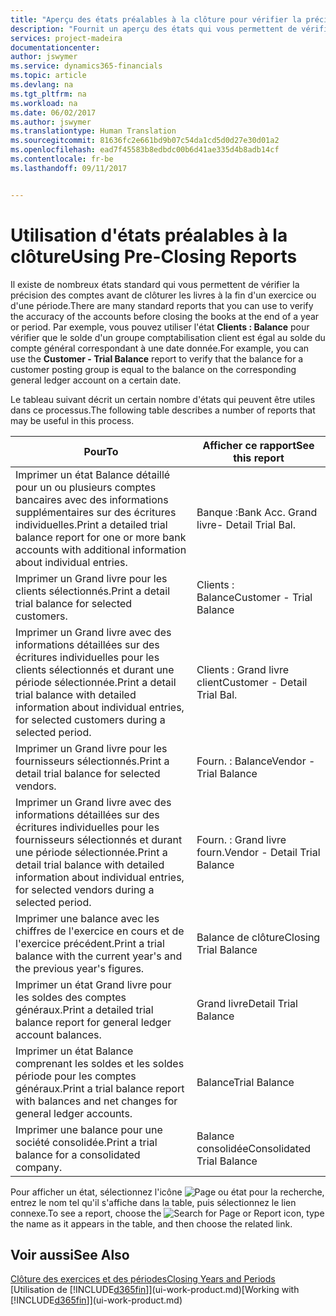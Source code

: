 ```yaml
---
title: "Aperçu des états préalables à la clôture pour vérifier la précision de compte | Microsoft Docs"
description: "Fournit un aperçu des états qui vous permettent de vérifier la précision des comptes avant de clôturer les livres à la fin d'un exercice ou d'une période."
services: project-madeira
documentationcenter: 
author: jswymer
ms.service: dynamics365-financials
ms.topic: article
ms.devlang: na
ms.tgt_pltfrm: na
ms.workload: na
ms.date: 06/02/2017
ms.author: jswymer
ms.translationtype: Human Translation
ms.sourcegitcommit: 81636fc2e661bd9b07c54da1cd5d0d27e30d01a2
ms.openlocfilehash: ead7f45583b8edbdc00b6d41ae335d4b8adb14cf
ms.contentlocale: fr-be
ms.lasthandoff: 09/11/2017


---
```

# <a name="using-pre-closing-reports"></a><span data-ttu-id="bf06c-103">Utilisation d'états préalables à la clôture</span><span class="sxs-lookup"><span data-stu-id="bf06c-103">Using Pre-Closing Reports</span></span>
<span data-ttu-id="bf06c-104">Il existe de nombreux états standard qui vous permettent de vérifier la précision des comptes avant de clôturer les livres à la fin d'un exercice ou d'une période.</span><span class="sxs-lookup"><span data-stu-id="bf06c-104">There are many standard reports that you can use to verify the accuracy of the accounts before closing the books at the end of a year or period.</span></span> <span data-ttu-id="bf06c-105">Par exemple, vous pouvez utiliser l'état **Clients : Balance** pour vérifier que le solde d'un groupe comptabilisation client est égal au solde du compte général correspondant à une date donnée.</span><span class="sxs-lookup"><span data-stu-id="bf06c-105">For example, you can use the **Customer - Trial Balance** report to verify that the balance for a customer posting group is equal to the balance on the corresponding general ledger account on a certain date.</span></span>

<span data-ttu-id="bf06c-106">Le tableau suivant décrit un certain nombre d'états qui peuvent être utiles dans ce processus.</span><span class="sxs-lookup"><span data-stu-id="bf06c-106">The following table describes a number of reports that may be useful in this process.</span></span>

| <span data-ttu-id="bf06c-107">Pour</span><span class="sxs-lookup"><span data-stu-id="bf06c-107">To</span></span> | <span data-ttu-id="bf06c-108">Afficher ce rapport</span><span class="sxs-lookup"><span data-stu-id="bf06c-108">See this report</span></span> |
| --- | --- |
| <span data-ttu-id="bf06c-109">Imprimer un état Balance détaillé pour un ou plusieurs comptes bancaires avec des informations supplémentaires sur des écritures individuelles.</span><span class="sxs-lookup"><span data-stu-id="bf06c-109">Print a detailed trial balance report for one or more bank accounts with additional information about individual entries.</span></span> |<span data-ttu-id="bf06c-110">Banque :</span><span class="sxs-lookup"><span data-stu-id="bf06c-110">Bank Acc.</span></span> <span data-ttu-id="bf06c-111">Grand livre</span><span class="sxs-lookup"><span data-stu-id="bf06c-111">- Detail Trial Bal.</span></span> |
| <span data-ttu-id="bf06c-112">Imprimer un Grand livre pour les clients sélectionnés.</span><span class="sxs-lookup"><span data-stu-id="bf06c-112">Print a detail trial balance for selected customers.</span></span> |<span data-ttu-id="bf06c-113">Clients : Balance</span><span class="sxs-lookup"><span data-stu-id="bf06c-113">Customer - Trial Balance</span></span> |
| <span data-ttu-id="bf06c-114">Imprimer un Grand livre avec des informations détaillées sur des écritures individuelles pour les clients sélectionnés et durant une période sélectionnée.</span><span class="sxs-lookup"><span data-stu-id="bf06c-114">Print a detail trial balance with detailed information about individual entries, for selected customers during a selected period.</span></span> |<span data-ttu-id="bf06c-115">Clients : Grand livre client</span><span class="sxs-lookup"><span data-stu-id="bf06c-115">Customer - Detail Trial Bal.</span></span> |
| <span data-ttu-id="bf06c-116">Imprimer un Grand livre pour les fournisseurs sélectionnés.</span><span class="sxs-lookup"><span data-stu-id="bf06c-116">Print a detail trial balance for selected vendors.</span></span> |<span data-ttu-id="bf06c-117">Fourn. : Balance</span><span class="sxs-lookup"><span data-stu-id="bf06c-117">Vendor - Trial Balance</span></span> |
| <span data-ttu-id="bf06c-118">Imprimer un Grand livre avec des informations détaillées sur des écritures individuelles pour les fournisseurs sélectionnés et durant une période sélectionnée.</span><span class="sxs-lookup"><span data-stu-id="bf06c-118">Print a detail trial balance with detailed information about individual entries, for selected vendors during a selected period.</span></span> |<span data-ttu-id="bf06c-119">Fourn. : Grand livre fourn.</span><span class="sxs-lookup"><span data-stu-id="bf06c-119">Vendor - Detail Trial Balance</span></span> |
| <span data-ttu-id="bf06c-120">Imprimer une balance avec les chiffres de l'exercice en cours et de l'exercice précédent.</span><span class="sxs-lookup"><span data-stu-id="bf06c-120">Print a trial balance with the current year's and the previous year's figures.</span></span> |<span data-ttu-id="bf06c-121">Balance de clôture</span><span class="sxs-lookup"><span data-stu-id="bf06c-121">Closing Trial Balance</span></span> |
| <span data-ttu-id="bf06c-122">Imprimer un état Grand livre pour les soldes des comptes généraux.</span><span class="sxs-lookup"><span data-stu-id="bf06c-122">Print a detailed trial balance report for general ledger account balances.</span></span> |<span data-ttu-id="bf06c-123">Grand livre</span><span class="sxs-lookup"><span data-stu-id="bf06c-123">Detail Trial Balance</span></span> |
| <span data-ttu-id="bf06c-124">Imprimer un état Balance comprenant les soldes et les soldes période pour les comptes généraux.</span><span class="sxs-lookup"><span data-stu-id="bf06c-124">Print a trial balance report with balances and net changes for general ledger accounts.</span></span> |<span data-ttu-id="bf06c-125">Balance</span><span class="sxs-lookup"><span data-stu-id="bf06c-125">Trial Balance</span></span> |
| <span data-ttu-id="bf06c-126">Imprimer une balance pour une société consolidée.</span><span class="sxs-lookup"><span data-stu-id="bf06c-126">Print a trial balance for a consolidated company.</span></span> |<span data-ttu-id="bf06c-127">Balance consolidée</span><span class="sxs-lookup"><span data-stu-id="bf06c-127">Consolidated Trial Balance</span></span> |

<span data-ttu-id="bf06c-128">Pour afficher un état, sélectionnez l'icône ![Page ou état pour la recherche](media/ui-search/search_small.png "icône Page ou état pour la recherche"), entrez le nom tel qu'il s'affiche dans la table, puis sélectionnez le lien connexe.</span><span class="sxs-lookup"><span data-stu-id="bf06c-128">To see a report, choose the ![Search for Page or Report](media/ui-search/search_small.png "Search for Page or Report icon") icon, type the name as it appears in the table, and then choose the related link.</span></span>

## <a name="see-also"></a><span data-ttu-id="bf06c-129">Voir aussi</span><span class="sxs-lookup"><span data-stu-id="bf06c-129">See Also</span></span>
[<span data-ttu-id="bf06c-130">Clôture des exercices et des périodes</span><span class="sxs-lookup"><span data-stu-id="bf06c-130">Closing Years and Periods</span></span>](year-close-years-periods.md)  
<span data-ttu-id="bf06c-131">[Utilisation de [!INCLUDE[d365fin](includes/d365fin_md.md)]](ui-work-product.md)</span><span class="sxs-lookup"><span data-stu-id="bf06c-131">[Working with [!INCLUDE[d365fin](includes/d365fin_md.md)]](ui-work-product.md)</span></span>


